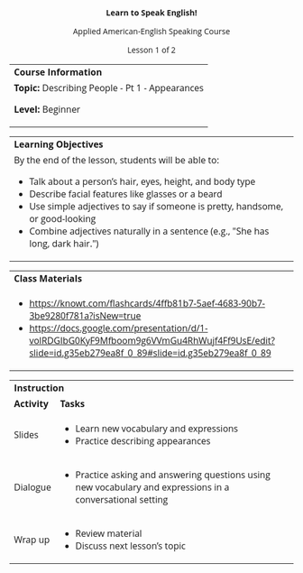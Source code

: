 
<style>
body {
  font-family: 'Open Sans', sans-serif;
}
.markdown-body table {
  display: table;
}
</style>
<p style="text-align: center">
<strong>Learn to Speak English!</strong>
</p>
<p style="text-align: center">
Applied American-English Speaking Course
</p>
<p style="text-align: center">
Lesson 1 of 2
</p>

<table>
  <tr>
   <td><strong>Course Information</strong>
   </td>
  </tr>
  <tr>
   <td><strong>Topic: </strong>Describing People - Pt 1 - Appearances
<p>
<strong>Level: </strong>Beginner
   </td>
  </tr>
</table>



<table>
  <tr>
   <td><strong>Learning Objectives</strong>
   </td>
  </tr>
  <tr>
   <td>By the end of the lesson, students will be able to:
<ul>

<li>Talk about a person’s hair, eyes, height, and body type</li>

<li>Describe facial features like glasses or a beard</li>

<li>Use simple adjectives to say if someone is pretty, handsome, or good-looking</li>

<li>Combine adjectives naturally in a sentence (e.g., "She has long, dark hair.")</li>
</ul>
   </td>
  </tr>
</table>



<table>
  <tr>
   <td><strong>Class Materials</strong>
   </td>
  </tr>
  <tr>
   <td>
<ul>

<li><a href="https://knowt.com/flashcards/4ffb81b7-5aef-4683-90b7-3be9280f781a?isNew=true">https://knowt.com/flashcards/4ffb81b7-5aef-4683-90b7-3be9280f781a?isNew=true</a></li>

<li><a href="https://docs.google.com/presentation/d/1-volRDGIbG0KyF9Mfboom9g6VVmGu4RhWujf4Ff9UsE/edit?slide=id.g35eb279ea8f_0_89#slide=id.g35eb279ea8f_0_89">https://docs.google.com/presentation/d/1-volRDGIbG0KyF9Mfboom9g6VVmGu4RhWujf4Ff9UsE/edit?slide=id.g35eb279ea8f_0_89#slide=id.g35eb279ea8f_0_89</a> </li>
</ul>
   </td>
  </tr>
</table>



<table>
  <tr>
   <td colspan="2" ><strong>Instruction</strong>
   </td>
  </tr>
  <tr>
   <td><strong>Activity</strong>
   </td>
   <td><strong>Tasks</strong>
   </td>
  </tr>
  <tr>
   <td>Slides
   </td>
   <td>
<ul>

<li>Learn new vocabulary and expressions</li>

<li>Practice describing appearances</li>
</ul>
   </td>
  </tr>
  <tr>
   <td>Dialogue
   </td>
   <td>
<ul>

<li>Practice asking and answering questions using new vocabulary and expressions in a conversational setting</li>
</ul>
   </td>
  </tr>
  <tr>
   <td>Wrap up
   </td>
   <td>
<ul>

<li>Review material</li>

<li>Discuss next lesson’s topic</li>
</ul>
   </td>
  </tr>
</table>
